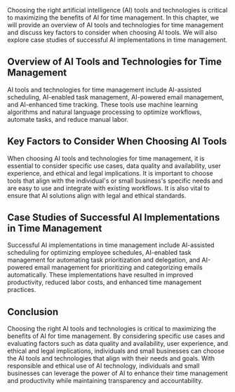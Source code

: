 

Choosing the right artificial intelligence (AI) tools and technologies is critical to maximizing the benefits of AI for time management. In this chapter, we will provide an overview of AI tools and technologies for time management and discuss key factors to consider when choosing AI tools. We will also explore case studies of successful AI implementations in time management.

Overview of AI Tools and Technologies for Time Management
---------------------------------------------------------

AI tools and technologies for time management include AI-assisted scheduling, AI-enabled task management, AI-powered email management, and AI-enhanced time tracking. These tools use machine learning algorithms and natural language processing to optimize workflows, automate tasks, and reduce manual labor.

Key Factors to Consider When Choosing AI Tools
----------------------------------------------

When choosing AI tools and technologies for time management, it is essential to consider specific use cases, data quality and availability, user experience, and ethical and legal implications. It is important to choose tools that align with the individual's or small business's specific needs and are easy to use and integrate with existing workflows. It is also vital to ensure that AI solutions align with legal and ethical standards.

Case Studies of Successful AI Implementations in Time Management
----------------------------------------------------------------

Successful AI implementations in time management include AI-assisted scheduling for optimizing employee schedules, AI-enabled task management for automating task prioritization and delegation, and AI-powered email management for prioritizing and categorizing emails automatically. These implementations have resulted in improved productivity, reduced labor costs, and enhanced time management practices.

Conclusion
----------

Choosing the right AI tools and technologies is critical to maximizing the benefits of AI for time management. By considering specific use cases and evaluating factors such as data quality and availability, user experience, and ethical and legal implications, individuals and small businesses can choose the AI tools and technologies that align with their needs and goals. With responsible and ethical use of AI technology, individuals and small businesses can leverage the power of AI to enhance their time management and productivity while maintaining transparency and accountability.
